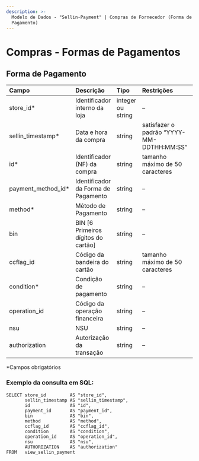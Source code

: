 ```yaml
---
description: >-
  Modelo de Dados - "Sellin-Payment" | Compras de Fornecedor (Forma de
  Pagamento)
---
```


# Compras - Formas de Pagamentos

## Forma de Pagamento    <a id="forma-de-pagamento"></a>

| Campo | Descrição | Tipo | Restrições | Exemplo |
| :--- | :--- | :--- | :--- | :--- |
| store\_id\* | Identificador interno da loja | integer ou string | – | 1 |
| sellin\_timestamp\* | Data e hora da compra | string | satisfazer o padrão “YYYY-MM-DDTHH:MM:SS” | “2017-08-20T14:55:08” |
| id\* | Identificador \(NF\) da compra | string | tamanho máximo de 50 caracteres | “RCNTH345987” |
| payment\_method\_id\* | Identificador da Forma de Pagamento | string | – | – |
| method\* | Método de Pagamento | string | – | “Boleto” |
| bin | BIN \[6 Primeiros dígitos do cartão\] | string | – | – |
| ccflag\_id | Código da bandeira do cartão | string | tamanho máximo de 50 caracteres | “19389238” |
| condition\* | Condição de pagamento | string | – | “Parcelado” |
| operation\_id | Código da operação financeira | string | – | “92389328” |
| nsu | NSU | string | – | – |
| authorization | Autorização da transação | string | – | – |

\*Campos obrigatórios

### Exemplo da consulta em SQL:

```text
SELECT store_id         AS "store_id", 
       sellin_timestamp AS "sellin_timestamp", 
       id               AS "id",
       payment_id       AS "payment_id",
       bin              AS "bin", 
       method           AS "method", 
       ccflag_id        AS "ccflag_id", 
       condition        AS "condition", 
       operation_id     AS "operation_id", 
       nsu              AS "nsu", 
       AUTHORIZATION    AS "authorization" 
FROM   view_sellin_payment
```

